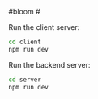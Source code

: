 #bloom #

Run the client server:

```bash
cd client 
npm run dev
```

Run the backend server:

```bash
cd server
npm run dev
```

